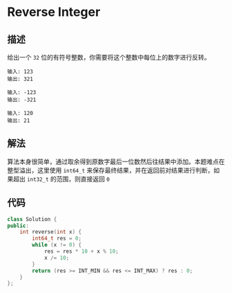 # Reverse Integer

## 描述

给出一个 `32` 位的有符号整数，你需要将这个整数中每位上的数字进行反转。
```
输入: 123
输出: 321
```
```
输入: -123
输出: -321
```
```
输入: 120
输出: 21
```

## 解法

算法本身很简单，通过取余得到原数字最后一位数然后往结果中添加。本题难点在整型溢出，这里使用 `int64_t` 来保存最终结果，并在返回前对结果进行判断，如果超出 `int32_t` 的范围，则直接返回 `0`

## 代码

```cpp
class Solution {
public:
    int reverse(int x) {
        int64_t res = 0;
        while (x != 0) {
            res = res * 10 + x % 10;
            x /= 10;
        }
        return (res >= INT_MIN && res <= INT_MAX) ? res : 0;
    }
};
```
